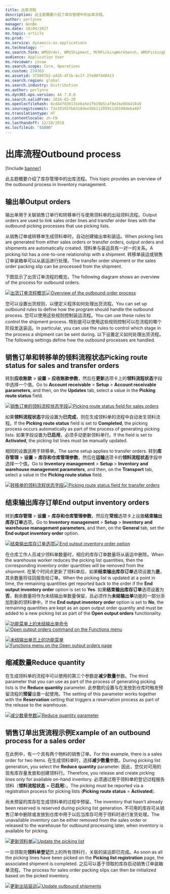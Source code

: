 ```yaml
---
title: 出库流程
description: 此主题概要介绍了库存管理中的出库流程。
author: perlynne
manager: AnnBe
ms.date: 10/04/2017
ms.topic: article
ms.prod: ''
ms.service: dynamics-ax-applications
ms.technology: ''
ms.search.form: WMSOrder, WMSShipment, MCRPickingWorkbench, WMSPickingRegistration, CustomFilterGroup
audience: Application User
ms.reviewer: josaw
ms.search.scope: Core, Operations
ms.custom: 274363
ms.assetid: 375807b2-a426-4f1b-bc1f-2fe00fd48413
ms.search.region: global
ms.search.industry: Distribution
ms.author: perlynne
ms.dyn365.ops.version: AX 7.0.0
ms.search.validFrom: 2016-02-28
ms.openlocfilehash: 6cd44f836131eba5e1fb19b5caf0e16e0bb410a9
ms.sourcegitcommit: 73e10192fb6318dee5bb1129591120199de6a487
ms.translationtype: HT
ms.contentlocale: zh-CN
ms.lasthandoff: 12/20/2018
ms.locfileid: "55800"
---
```

# <a name="outbound-process"></a><span data-ttu-id="0cf22-103">出库流程</span><span class="sxs-lookup"><span data-stu-id="0cf22-103">Outbound process</span></span>

[!include [banner](../includes/banner.md)]

<span data-ttu-id="0cf22-104">此主题概要介绍了库存管理中的出库流程。</span><span class="sxs-lookup"><span data-stu-id="0cf22-104">This topic provides an overview of the outbound process in Inventory management.</span></span>

## <a name="output-orders"></a><span data-ttu-id="0cf22-105">输出单</span><span class="sxs-lookup"><span data-stu-id="0cf22-105">Output orders</span></span>

<span data-ttu-id="0cf22-106">输出单用于关联销售订单行和转移单行与使用领料单的出站领料流程。</span><span class="sxs-lookup"><span data-stu-id="0cf22-106">Output orders are used to link sales order lines and transfer order lines with the outbound picking processes that use picking lists.</span></span>

<span data-ttu-id="0cf22-107">从销售订单或转移单生成领料单时，自动创建输出单和装运。</span><span class="sxs-lookup"><span data-stu-id="0cf22-107">When picking lists are generated from either sales orders or transfer orders, output orders and shipments are automatically created.</span></span> <span data-ttu-id="0cf22-108">领料单与装运具有一对一的关系。</span><span class="sxs-lookup"><span data-stu-id="0cf22-108">A picking list has a one-to-one relationship with a shipment.</span></span> <span data-ttu-id="0cf22-109">转移单装运或销售订单装箱单可以从装运进行处理。</span><span class="sxs-lookup"><span data-stu-id="0cf22-109">The transfer order shipment or the sales order packing slip can be processed from the shipment.</span></span> 

<span data-ttu-id="0cf22-110">下图显示了出货订单流程的概览。</span><span class="sxs-lookup"><span data-stu-id="0cf22-110">The following diagram shows an overview of the process for outbound orders.</span></span> 

<span data-ttu-id="0cf22-111">[![出货订单流程概览](./media/outbound-order.png)](./media/outbound-order.png)</span><span class="sxs-lookup"><span data-stu-id="0cf22-111">[![Overview of the outbound order process](./media/outbound-order.png)](./media/outbound-order.png)</span></span>

<span data-ttu-id="0cf22-112">您可以设置出货规则，以便定义程序如何处理出货流程。</span><span class="sxs-lookup"><span data-stu-id="0cf22-112">You can set up outbound rules to define how the program should handle the outbound process.</span></span> <span data-ttu-id="0cf22-113">您可以使用这些规则控制装运流程。</span><span class="sxs-lookup"><span data-stu-id="0cf22-113">You can use these rules to control the shipment process.</span></span> <span data-ttu-id="0cf22-114">特别是可以使用这些规则控制可以在流程的哪个阶段发送装运。</span><span class="sxs-lookup"><span data-stu-id="0cf22-114">In particular, you can use the rules to control which stage in the process a shipment can be sent during.</span></span> <span data-ttu-id="0cf22-115">以下设置定义如何处理出货流程。</span><span class="sxs-lookup"><span data-stu-id="0cf22-115">The following settings define how the outbound processes are handled.</span></span>

## <a name="picking-route-status-for-sales-and-transfer-orders"></a><span data-ttu-id="0cf22-116">销售订单和转移单的领料流程状态</span><span class="sxs-lookup"><span data-stu-id="0cf22-116">Picking route status for sales and transfer orders</span></span> 

<span data-ttu-id="0cf22-117">转到**应收账款** \> **设置** \> **应收账款参数**，然后在**更新**选项卡上的**领料流程状态**字段中选择一个值。</span><span class="sxs-lookup"><span data-stu-id="0cf22-117">Go to **Account receivable** \> **Setup** \> **Account receivable parameters**, and then, on the **Updates** tab, select a value in the **Picking route status** field.</span></span>

<span data-ttu-id="0cf22-118">[![销售订单的领料流程状态字段](./media/picking-route-status-sales-order.png)](./media/picking-route-status-sales-order.png)</span><span class="sxs-lookup"><span data-stu-id="0cf22-118">[![Picking route status field for sales orders](./media/picking-route-status-sales-order.png)](./media/picking-route-status-sales-order.png)</span></span>

<span data-ttu-id="0cf22-119">如果**领料流程状态**字段设置为**已完成**，则在生成领料单的流程中自动发生领料流程。</span><span class="sxs-lookup"><span data-stu-id="0cf22-119">If the **Picking route status** field is set to **Completed**, the picking process occurs automatically as part of the process of generating picking lists.</span></span> <span data-ttu-id="0cf22-120">如果字段设置为**已启用**，必须手动更新领料单行。</span><span class="sxs-lookup"><span data-stu-id="0cf22-120">If the field is set to **Activated**, the picking list lines must be manually updated.</span></span>

<span data-ttu-id="0cf22-121">相同的设置适用于转移单。</span><span class="sxs-lookup"><span data-stu-id="0cf22-121">The same setup applies to transfer orders.</span></span> <span data-ttu-id="0cf22-122">转到**库存管理** \> **设置** \> **库存和仓库管理参数**，然后在**运输**选项卡的**领料流程状态**字段中选择一个值。</span><span class="sxs-lookup"><span data-stu-id="0cf22-122">Go to **Inventory management** \> **Setup** \> **Inventory and warehouse management parameters**, and then, on the **Transport** tab, select a value in the **Picking route status** field.</span></span>

<span data-ttu-id="0cf22-123">[![转移单的领料流程状态字段](./media/picking-route-status-transfer-order.png)](./media/picking-route-status-transfer-order.png)</span><span class="sxs-lookup"><span data-stu-id="0cf22-123">[![Picking route status field for transfer orders](./media/picking-route-status-transfer-order.png)](./media/picking-route-status-transfer-order.png)</span></span>

## <a name="end-output-inventory-orders"></a><span data-ttu-id="0cf22-124">结束输出库存订单</span><span class="sxs-lookup"><span data-stu-id="0cf22-124">End output inventory orders</span></span>

<span data-ttu-id="0cf22-125">转到**库存管理** \> **设置** \> **库存和仓库管理参数**，然后在**常规**选项卡上设置**结束输出库存订单**选项。</span><span class="sxs-lookup"><span data-stu-id="0cf22-125">Go to **Inventory management** \> **Setup** \> **Inventory and warehouse management parameters**, and then, on the **General** tab, set the **End output inventory order** option.</span></span>

<span data-ttu-id="0cf22-126">[![结束输出库存订单选项](./media//end-output-inventory-order.png)](./media//end-output-inventory-order.png)</span><span class="sxs-lookup"><span data-stu-id="0cf22-126">[![End output inventory order option](./media//end-output-inventory-order.png)](./media//end-output-inventory-order.png)</span></span>

<span data-ttu-id="0cf22-127">在仓库工作人员减少领料单数量时，相应的库存订单数量将从装运中删除。</span><span class="sxs-lookup"><span data-stu-id="0cf22-127">When the warehouse worker reduces the picking list quantities, then the corresponding inventory order quantities will be removed from the shipment.</span></span> <span data-ttu-id="0cf22-128">在某个时间点更新了领料单后，如果**结束输出库存订单**选项设置为**是**，其余数量将往回报告给订单。</span><span class="sxs-lookup"><span data-stu-id="0cf22-128">When the picking list is updated at a point in time, the remaining quantities get reported back to the order if the **End output inventory order** option is set to **Yes**.</span></span> <span data-ttu-id="0cf22-129">如果**结束输出库存订单**选项设置为**否**，剩余数量将作为未结输出单数量保留，且必须作为**未结输出单**功能的一部分添加到新的领料单中。</span><span class="sxs-lookup"><span data-stu-id="0cf22-129">If the **End output inventory order** option is set to **No**, the remaining quantities are kept as an open output order quantity and must be added to a new picking list as part of the **Open output orders** functionality.</span></span> 

<span data-ttu-id="0cf22-130">[![功能菜单上的未结输出单命令](./media/open-output-order.png)](./media/open-output-order.png)</span><span class="sxs-lookup"><span data-stu-id="0cf22-130">[![Open output orders command on the Functions menu](./media/open-output-order.png)](./media/open-output-order.png)</span></span>

<span data-ttu-id="0cf22-131">[![未结输出单页上的功能菜单](./media/open-output-order-function.png)](./media/open-output-order-function.png)</span><span class="sxs-lookup"><span data-stu-id="0cf22-131">[![Functions menu on the Open output orders page](./media/open-output-order-function.png)](./media/open-output-order-function.png)</span></span>

## <a name="reduce-quantity"></a><span data-ttu-id="0cf22-132">缩减数量</span><span class="sxs-lookup"><span data-stu-id="0cf22-132">Reduce quantity</span></span>

<span data-ttu-id="0cf22-133">在生成领料单的流程中可以使用的第三个参数是**减少数量**参数。</span><span class="sxs-lookup"><span data-stu-id="0cf22-133">The third parameter that you can use as part of the process of generating picking lists is the **Reduce quantity** parameter.</span></span> <span data-ttu-id="0cf22-134">此参数的设置与在发放到仓库时触发预留流程的**预留**设置一起使用。</span><span class="sxs-lookup"><span data-stu-id="0cf22-134">The setting of this parameter works together with the **Reservation** setting that triggers a reservation process as part of the release to the warehouse.</span></span>

<span data-ttu-id="0cf22-135">[![减少数量参数](./media/reduce-quantity.png)](./media/reduce-quantity.png)</span><span class="sxs-lookup"><span data-stu-id="0cf22-135">[![Reduce quantity parameter](./media/reduce-quantity.png)](./media/reduce-quantity.png)</span></span>

## <a name="example-of-an-outbound-process-for-a-sales-order"></a><span data-ttu-id="0cf22-136">销售订单出货流程示例</span><span class="sxs-lookup"><span data-stu-id="0cf22-136">Example of an outbound process for a sales order</span></span>

<span data-ttu-id="0cf22-137">在此例中，有一个具有两个物料的销售订单。</span><span class="sxs-lookup"><span data-stu-id="0cf22-137">For this example, there is a sales order for two items.</span></span> <span data-ttu-id="0cf22-138">在生成领料单时，选择**减少数量**参数。</span><span class="sxs-lookup"><span data-stu-id="0cf22-138">During picking list generation, you select the **Reduce quantity** parameter.</span></span> <span data-ttu-id="0cf22-139">因此，您仅对可用的现有库存量发放和创建领料行。</span><span class="sxs-lookup"><span data-stu-id="0cf22-139">Therefore, you release and create picking lines only for available on-hand inventory.</span></span> <span data-ttu-id="0cf22-140">必须通过用于领料单的登记过程报告领料（**领料流程状态**  =  **已启用**）。</span><span class="sxs-lookup"><span data-stu-id="0cf22-140">The picking must be reported via a registration process for picking lists (**Picking route status** = **Activated**).</span></span>

<span data-ttu-id="0cf22-141">尚未预留的库存在生成领料单的过程中预留。</span><span class="sxs-lookup"><span data-stu-id="0cf22-141">The inventory that hasn't already been reserved is reserved during picking list generation.</span></span> <span data-ttu-id="0cf22-142">不可用的库存可从销售订单中删除或发放到仓库中用于以后当库存可用于领料时进行发货处理。</span><span class="sxs-lookup"><span data-stu-id="0cf22-142">The unavailable inventory can be either removed from the sales order or released to the warehouse for outbound processing later, when inventory is available for picking.</span></span>

<span data-ttu-id="0cf22-143">[![更新领料单](./media/update-picking-list.png)](./media/update-picking-list.png)</span><span class="sxs-lookup"><span data-stu-id="0cf22-143">[![Update the picking list](./media/update-picking-list.png)](./media/update-picking-list.png)</span></span>

<span data-ttu-id="0cf22-144">一旦领取完**领料单登记**页上的所有领料行，关联的装运即已完成。</span><span class="sxs-lookup"><span data-stu-id="0cf22-144">As soon as all the picking lines have been picked on the **Picking list registration** page, the associated shipment is completed.</span></span> <span data-ttu-id="0cf22-145">之后可以基于领取的库存启动销售订单装箱单流程。</span><span class="sxs-lookup"><span data-stu-id="0cf22-145">The process for sales order packing slips can then be initialized based on the picked inventory.</span></span>

<span data-ttu-id="0cf22-146">[![更新出站装运](./media/outbound-shipments.png)](./media/outbound-shipments.png)</span><span class="sxs-lookup"><span data-stu-id="0cf22-146">[![Update outbound shipments](./media/outbound-shipments.png)](./media/outbound-shipments.png)</span></span>
